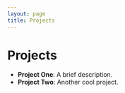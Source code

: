 ```yaml
---
layout: page
title: Projects
---
```

# Projects

- **Project One**: A brief description.
- **Project Two**: Another cool project.

